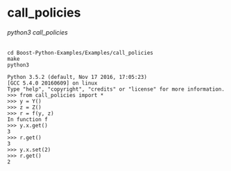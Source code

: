 # call_policies

###### python3 call_policies

	cd Boost-Python-Examples/Examples/call_policies
	make
    python3

    Python 3.5.2 (default, Nov 17 2016, 17:05:23)
    [GCC 5.4.0 20160609] on linux
    Type "help", "copyright", "credits" or "license" for more information.
    >>> from call_policies import *
    >>> y = Y()
    >>> z = Z()
    >>> r = f(y, z)
	In function f
    >>> y.x.get()
    3
    >>> r.get()
    3
    >>> y.x.set(2)
    >>> r.get()
    2



